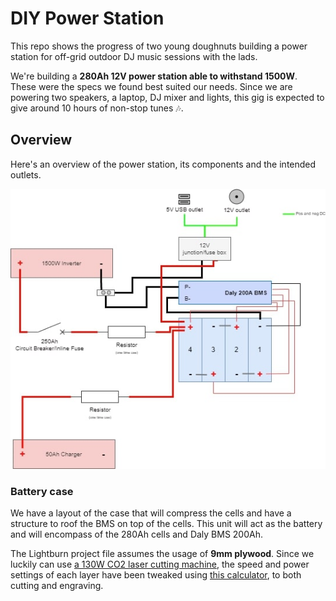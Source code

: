 # DIY Power Station
This repo shows the progress of two young doughnuts building a power station for off-grid outdoor DJ music sessions with the lads.

We're building a **280Ah 12V power station able to withstand 1500W**. These were the specs we found best suited our needs. Since we are powering two speakers, a laptop, DJ mixer and lights, this gig is expected to give around 10 hours of non-stop tunes :notes:.

## Overview
Here's an overview of the power station, its components and the intended outlets.

<p align="center">
  <img src="./docs/overall_blueprint.jpg" alt="Overall blueprint"/>
</p>

### Battery case
We have a layout of the case that will compress the cells and have a structure to roof the BMS on top of the cells. This unit will act as the battery and will encompass of the 280Ah cells and Daly BMS 200Ah.

The Lightburn project file assumes the usage of **9mm plywood**. Since we luckily can use [a 130W CO2 laser cutting machine](https://github.com/nelsonic/nelsonic.github.io/issues/455#issuecomment-549803532), the speed and power settings of each layer have been tweaked using [this calculator](https://mantechmachinery.co.uk/laser-cutter-parameters/), to both cutting and engraving.
